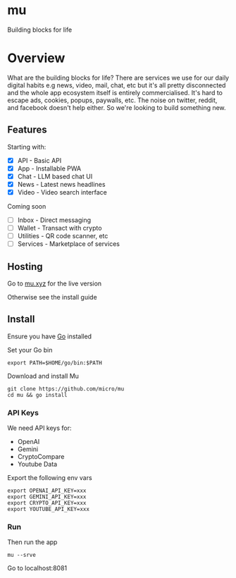 # mu

Building blocks for life

# Overview

What are the building blocks for life? There are services we use for our daily digital habits e.g news, video, mail, chat, etc but it's all pretty disconnected and the whole app ecosystem itself is entirely commercialised. It's hard to escape ads, cookies, popups, paywalls, etc. The noise on twitter, reddit, and facebook doesn't help either. So we're looking to build something new. 

## Features

Starting with:

- [x] API - Basic API
- [x] App - Installable PWA
- [x] Chat - LLM based chat UI
- [x] News - Latest news headlines
- [x] Video - Video search interface

Coming soon

- [ ] Inbox - Direct messaging
- [ ] Wallet - Transact with crypto
- [ ] Utilities - QR code scanner, etc
- [ ] Services - Marketplace of services

## Hosting

Go to [mu.xyz](https://mu.xyz) for the live version

Otherwise see the install guide

## Install

Ensure you have [Go](https://go.dev/doc/install) installed

Set your Go bin
```
export PATH=$HOME/go/bin:$PATH
```

Download and install Mu

```
git clone https://github.com/micro/mu
cd mu && go install
```

### API Keys

We need API keys for:

- OpenAI
- Gemini
- CryptoCompare
- Youtube Data

Export the following env vars

```
export OPENAI_API_KEY=xxx
export GEMINI_API_KEY=xxx
export CRYPTO_API_KEY=xxx
export YOUTUBE_API_KEY=xxx

```

### Run

Then run the app

```
mu --srve
```

Go to localhost:8081
